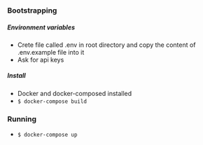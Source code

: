 ### Bootstrapping

##### Environment variables
- Crete file called .env in root directory and copy the content of .env.example file into it
- Ask for api keys

##### Install
- Docker and docker-composed installed
- `$ docker-compose build`     

### Running
- `$ docker-compose up`
